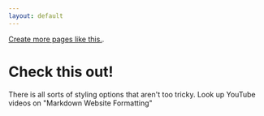 ```yaml
---
layout: default
---
```


[Create more pages like this.](./another-page.html).


# Check this out!

There is all sorts of styling options that aren't too tricky. Look up YouTube videos on "Markdown Website Formatting"
